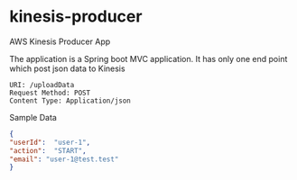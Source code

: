 # kinesis-producer
AWS Kinesis Producer App

The application is a Spring boot MVC application. 
It has only one end point which post json data to Kinesis
```
URI: /uploadData
Request Method: POST
Content Type: Application/json
```

Sample Data
```json
{
"userId":  "user-1",
"action":  "START",
"email": "user-1@test.test"
}
```

